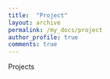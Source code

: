 ```yaml
---
title:  "Project"
layout: archive
permalink: /my_docs/project
author_profile: true
comments: true
---
```


Projects
